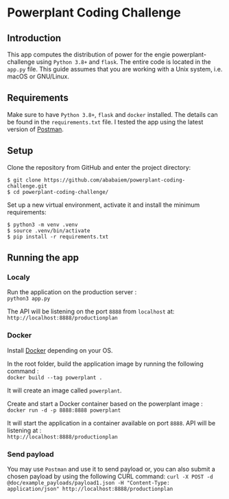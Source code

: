 # Powerplant Coding Challenge
## Introduction

This app computes the distribution of power for the engie powerplant-challenge using `Python 3.8+` and `flask`.
The entire code is located in the `app.py` file. This guide assumes that you are working with a Unix system, i.e. macOS or GNU/Linux.

## Requirements

Make sure to have `Python 3.8+`, `flask` and `docker` installed. The details can be found in the `requirements.txt` file.
I tested the app using the latest version of [Postman](https://www.postman.com/downloads/).

## Setup

Clone the repository from GitHub and enter the project directory:

```
$ git clone https://github.com/ababaiem/powerplant-coding-challenge.git
$ cd powerplant-coding-challenge/
```

Set up a new virtual environment, activate it and install the minimum requirements:

```
$ python3 -m venv .venv
$ source .venv/bin/activate
$ pip install -r requirements.txt
```

## Running the app

### Localy
Run the application on the production server :  
`python3 app.py`  

The API will be listening on the port `8888` from `localhost` at:
`http://localhost:8888/productionplan`  

### Docker

Install [Docker](https://www.docker.com/) depending on your OS.

In the root folder, build the application image by running the following command :  
`docker build --tag powerplant .` 

It will create an image called `powerplant`.

Create and start a Docker container based on the powerplant image :  
`docker run -d -p 8888:8888 powerplant`  

It will start the application in a container available on port `8888`. API will be listening at :  
`http://localhost:8888/productionplan` 

### Send payload

You may use `Postman` and use it to send payload or, you can also submit a chosen payload by using the following CURL command:
`curl -X POST -d @doc/example_payloads/payload1.json -H "Content-Type: application/json" http://localhost:8888/productionplan`